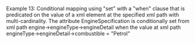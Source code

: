 Example 13:
Conditional mapping using "set" with a "when" clause that is predicated on the value of a xml element at the specified xml path with multi-cardinality.
The attribute EngineSpecification is conditionally set from xml path engine->engineType->engineDetail when the value at xml path engineType->engineDetail->combustible = "Petrol" 